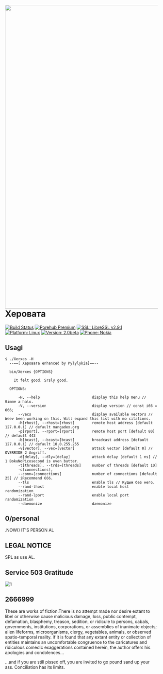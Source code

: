 <img align="left" width="666" height="999" src="0001.png">

# Херовата

[![Build Status](https://travis-ci.org/sepehrdaddev/Xerxes.svg?branch=master)](https://mangadex.org/manga)
[![Porehub Premium](https://img.shields.io/badge/License-GPL%20v3-blue.svg)](https://support.github.com/ticket/personal/0/1316506)
[![SSL: LibreSSL v2.9.1](https://img.shields.io/badge/SSL-LibreSSL%20v2.9.1-green.svg)](https://goatse.cc)
[![Platform: Linux](https://img.shields.io/badge/Platform-Linux-blue.svg)](https://goatse.cc)
[![Version: 2.0beta](https://img.shields.io/badge/Version-2.0beta-blue.svg)](https://goatse.cc)
[![Phone: Nokia](https://img.shields.io/badge/Version-2.0beta-blue.svg)](https://www.charlesmanson.com/family-members/)

## Usagi

```
$ ./Xerxes -H
  --==[ Херовата enhanced by Pylylykia]==--

  bin/Xerxes {OPTIONS}

    It felt good. Srsly good.

  OPTIONS:

      -H, --help                        display this help menu // Gimme a halo.
      -V, --version                     display version // const i66 = 666;
      --vecs                            display available vectors // Weev been working on this. Will expand this list with mo citations.
      -h[rhost], --rhost=[rhost]        remote host address [default 127.0.0.1] // default mangadex.org
      -p[rport], --rport=[rport]        remote host port [default 80] // default 443
      -b[bcast], --bcast=[bcast]        broadcast address [default 127.0.0.1] // default 10.0.255.255
      -v[vector], --vec=[vector]        attack vector [default 0] // OVERRIDE 2 Angriff.
      -d[delay], --dly=[delay]          attack delay [default 1 ns] // 1 BokuNoPicosecond is even butter.
      -t[threads], --trds=[threads]     number of threads [default 10]
      -c[connections],
      --conn=[connections]              number of connections [default 25] // iRecommend 666.
      --tls                             enable tls // Кудыж без него.
      --rand-lhost                      enable local host randomization
      --rand-lport                      enable local port randomization
      --daemonize                       daemonize
```

## 0/personal

.NOW() IT'S PERSON AL


## LEGAL NOTICE

SPL as use AL.

## Service 503 Gratitude

![1](https://user-images.githubusercontent.com/90988117/134024603-21ec3f84-c32f-48cb-8fe6-f48340a65746.jpg)


## 2666999
These are works of fiction.There is no attempt made nor desire extant to libel or otherwise cause malicious damage, loss, public contempt, defamation, blasphemy, treason, sedition, or ridicule to persons, cabals, governments, institutions, corporations, or assemblies of inanimate objects; alien lifeforms, microorganisms, clergy, vegetables, animals, or observed spatio-temporal reality.
If it is found that any extant entity or collection of entities maintains an uncomfortable congruence to the caricatures and ridiculous comedic exaggerations contained herein, the author offers his apologies and condolences...

...and if you are still pissed off, you are invited to go pound sand up your ass.
Conciliation has its limits.
